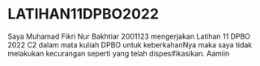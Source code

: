 
# LATIHAN11DPBO2022

Saya Muhamad Fikri Nur Bakhtiar 2001123 mengerjakan Latihan 11 DPBO 2022 C2 dalam mata kuliah DPBO untuk keberkahanNya maka saya tidak melakukan kecurangan seperti yang telah dispesifikasikan. Aamiin
